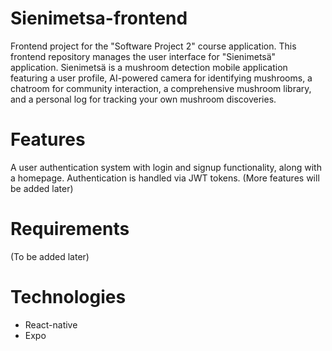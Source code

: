# Sienimetsa-frontend
Frontend project for the "Software Project 2" course application. This frontend repository manages the user interface for "Sienimetsä" application.
Sienimetsä is a mushroom detection mobile application featuring a user profile, AI-powered camera for identifying mushrooms, a chatroom for community interaction, a comprehensive mushroom library, and a personal log for tracking your own mushroom discoveries.
# Features
A user authentication system with login and signup functionality, along with a homepage. Authentication is handled via JWT tokens.
(More features will be added later)
# Requirements
(To be added later)
# Technologies
- React-native
- Expo
